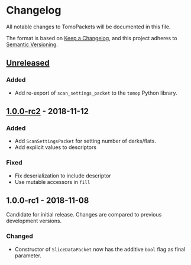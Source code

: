# Changelog

All notable changes to TomoPackets will be documented in this file.

The format is based on [Keep a Changelog](https://keepachangelog.com/en/1.0.0/),
and this project adheres to [Semantic
Versioning](https://semver.org/spec/v2.0.0.html).

## [Unreleased]

### Added
- Add re-export of `scan_settings_packet` to the `tomop` Python library.

## [1.0.0-rc2] - 2018-11-12

### Added
- Add `ScanSettingsPacket` for setting number of darks/flats.
- Add explicit values to descriptors

### Fixed
- Fix deserialization to include descriptor
- Use mutable accessors in `fill`

## 1.0.0-rc1 - 2018-11-08

Candidate for initial release. Changes are compared to previous development
versions.

### Changed

- Constructor of `SliceDataPacket` now has the additive `bool` flag as final parameter.

[Unreleased]: https://github.com/cicwi/tomopackets/compare/v1.0.0-rc2...develop
[1.0.0-rc2]: https://github.com/cicwi/tomopackets/compare/v1.0.0-rc1...v1.0.0-rc2
